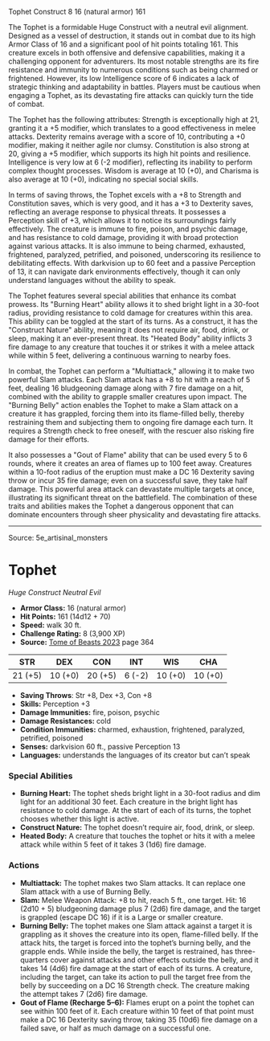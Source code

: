 <MonsterName/>Tophet</MonsterName>
<CreatureType/>Construct</CreatureType>
<CR/>8</CR>
<AC/>16 (natural armor)</AC>
<HP/>161</HP>
<summary>The Tophet is a formidable Huge Construct with a neutral evil alignment. Designed as a vessel of destruction, it stands out in combat due to its high Armor Class of 16 and a significant pool of hit points totaling 161. This creature excels in both offensive and defensive capabilities, making it a challenging opponent for adventurers. Its most notable strengths are its fire resistance and immunity to numerous conditions such as being charmed or frightened. However, its low Intelligence score of 6 indicates a lack of strategic thinking and adaptability in battles. Players must be cautious when engaging a Tophet, as its devastating fire attacks can quickly turn the tide of combat.</summary>

<detail>

The Tophet has the following attributes: Strength is exceptionally high at 21, granting it a +5 modifier, which translates to a good effectiveness in melee attacks. Dexterity remains average with a score of 10, contributing a +0 modifier, making it neither agile nor clumsy. Constitution is also strong at 20, giving a +5 modifier, which supports its high hit points and resilience. Intelligence is very low at 6 (-2 modifier), reflecting its inability to perform complex thought processes. Wisdom is average at 10 (+0), and Charisma is also average at 10 (+0), indicating no special social skills.

In terms of saving throws, the Tophet excels with a +8 to Strength and Constitution saves, which is very good, and it has a +3 to Dexterity saves, reflecting an average response to physical threats. It possesses a Perception skill of +3, which allows it to notice its surroundings fairly effectively. The creature is immune to fire, poison, and psychic damage, and has resistance to cold damage, providing it with broad protection against various attacks. It is also immune to being charmed, exhausted, frightened, paralyzed, petrified, and poisoned, underscoring its resilience to debilitating effects. With darkvision up to 60 feet and a passive Perception of 13, it can navigate dark environments effectively, though it can only understand languages without the ability to speak.

The Tophet features several special abilities that enhance its combat prowess. Its "Burning Heart" ability allows it to shed bright light in a 30-foot radius, providing resistance to cold damage for creatures within this area. This ability can be toggled at the start of its turns. As a construct, it has the "Construct Nature" ability, meaning it does not require air, food, drink, or sleep, making it an ever-present threat. Its "Heated Body" ability inflicts 3 fire damage to any creature that touches it or strikes it with a melee attack while within 5 feet, delivering a continuous warning to nearby foes.

In combat, the Tophet can perform a "Multiattack," allowing it to make two powerful Slam attacks. Each Slam attack has a +8 to hit with a reach of 5 feet, dealing 16 bludgeoning damage along with 7 fire damage on a hit, combined with the ability to grapple smaller creatures upon impact. The "Burning Belly" action enables the Tophet to make a Slam attack on a creature it has grappled, forcing them into its flame-filled belly, thereby restraining them and subjecting them to ongoing fire damage each turn. It requires a Strength check to free oneself, with the rescuer also risking fire damage for their efforts.

It also possesses a "Gout of Flame" ability that can be used every 5 to 6 rounds, where it creates an area of flames up to 100 feet away. Creatures within a 10-foot radius of the eruption must make a DC 16 Dexterity saving throw or incur 35 fire damage; even on a successful save, they take half damage. This powerful area attack can devastate multiple targets at once, illustrating its significant threat on the battlefield. The combination of these traits and abilities makes the Tophet a dangerous opponent that can dominate encounters through sheer physicality and devastating fire attacks.</detail>



---

Source: 5e_artisinal_monsters

# Tophet

*Huge* *Construct* *Neutral Evil*

- **Armor Class:** 16 (natural armor)
- **Hit Points:** 161 (14d12 + 70)
- **Speed:** walk 30 ft.
- **Challenge Rating:** 8 (3,900 XP)
- **Source:** [Tome of Beasts 2023](https://koboldpress.com/kpstore/product/tome-of-beasts-1-2023-edition/) page 364

| STR | DEX | CON | INT | WIS | CHA |
| --- | --- | --- | --- | --- | --- |
| 21 (+5) | 10 (+0) | 20 (+5) | 6 (-2) | 10 (+0) | 10 (+0) |

- **Saving Throws**: Str +8, Dex +3, Con +8
- **Skills:** Perception +3
- **Damage Immunities:** fire, poison, psychic
- **Damage Resistances:** cold
- **Condition Immunities:** charmed, exhaustion, frightened, paralyzed, petrified, poisoned
- **Senses:** darkvision 60 ft., passive Perception 13
- **Languages:** understands the languages of its creator but can’t speak

### Special Abilities

- **Burning Heart:** The tophet sheds bright light in a 30-foot radius and dim light for an additional 30 feet. Each creature in the bright light has resistance to cold damage. At the start of each of its turns, the tophet chooses whether this light is active.
- **Construct Nature:** The tophet doesn’t require air, food, drink, or sleep.
- **Heated Body:** A creature that touches the tophet or hits it with a melee attack while within 5 feet of it takes 3 (1d6) fire damage.

### Actions

- **Multiattack:** The tophet makes two Slam attacks. It can replace one Slam attack with a use of Burning Belly.
- **Slam:** Melee Weapon Attack: +8 to hit, reach 5 ft., one target. Hit: 16 (2d10 + 5) bludgeoning damage plus 7 (2d6) fire damage, and the target is grappled (escape DC 16) if it is a Large or smaller creature.
- **Burning Belly:** The tophet makes one Slam attack against a target it is grappling as it shoves the creature into its open, flame-filled belly. If the attack hits, the target is forced into the tophet’s burning belly, and the grapple ends. While inside the belly, the target is restrained, has three-quarters cover against attacks and other effects outside the belly, and it takes 14 (4d6) fire damage at the start of each of its turns. A creature, including the target, can take its action to pull the target free from the belly by succeeding on a DC 16 Strength check. The creature making the attempt takes 7 (2d6) fire damage.
- **Gout of Flame (Recharge 5–6):** Flames erupt on a point the tophet can see within 100 feet of it. Each creature within 10 feet of that point must make a DC 16 Dexterity saving throw, taking 35 (10d6) fire damage on a failed save, or half as much damage on a successful one.


